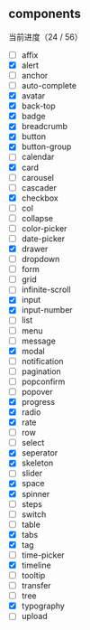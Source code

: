 ## components

当前进度（24 / 56）

- [ ] affix
- [X] alert
- [ ] anchor
- [ ] auto-complete
- [X] avatar
- [X] back-top
- [X] badge
- [X] breadcrumb
- [X] button
- [X] button-group
- [ ] calendar
- [X] card
- [ ] carousel
- [ ] cascader
- [X] checkbox
- [ ] col
- [ ] collapse
- [ ] color-picker
- [ ] date-picker
- [X] drawer
- [ ] dropdown
- [ ] form
- [ ] grid
- [ ] infinite-scroll
- [X] input
- [X] input-number
- [ ] list
- [ ] menu
- [ ] message
- [X] modal
- [ ] notification
- [ ] pagination
- [ ] popconfirm
- [ ] popover
- [X] progress
- [X] radio
- [X] rate
- [ ] row
- [ ] select
- [X] seperator
- [X] skeleton
- [ ] slider
- [X] space
- [X] spinner
- [ ] steps
- [ ] switch
- [ ] table
- [X] tabs
- [X] tag
- [ ] time-picker
- [X] timeline
- [ ] tooltip
- [ ] transfer
- [ ] tree
- [X] typography
- [ ] upload
